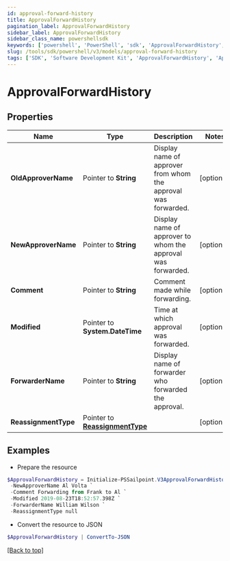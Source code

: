 ```yaml
---
id: approval-forward-history
title: ApprovalForwardHistory
pagination_label: ApprovalForwardHistory
sidebar_label: ApprovalForwardHistory
sidebar_class_name: powershellsdk
keywords: ['powershell', 'PowerShell', 'sdk', 'ApprovalForwardHistory', 'ApprovalForwardHistory'] 
slug: /tools/sdk/powershell/v3/models/approval-forward-history
tags: ['SDK', 'Software Development Kit', 'ApprovalForwardHistory', 'ApprovalForwardHistory']
---
```



# ApprovalForwardHistory

## Properties

Name | Type | Description | Notes
------------ | ------------- | ------------- | -------------
**OldApproverName** |  Pointer to **String** | Display name of approver from whom the approval was forwarded. | [optional] 
**NewApproverName** |  Pointer to **String** | Display name of approver to whom the approval was forwarded. | [optional] 
**Comment** |  Pointer to **String** | Comment made while forwarding. | [optional] 
**Modified** |  Pointer to **System.DateTime** | Time at which approval was forwarded. | [optional] 
**ForwarderName** |  Pointer to **String** | Display name of forwarder who forwarded the approval. | [optional] 
**ReassignmentType** |  Pointer to [**ReassignmentType**](reassignment-type) |  | [optional] 

## Examples

- Prepare the resource
```powershell
$ApprovalForwardHistory = Initialize-PSSailpoint.V3ApprovalForwardHistory  -OldApproverName Frank Mir `
 -NewApproverName Al Volta `
 -Comment Forwarding from Frank to Al `
 -Modified 2019-08-23T18:52:57.398Z `
 -ForwarderName William Wilson `
 -ReassignmentType null
```

- Convert the resource to JSON
```powershell
$ApprovalForwardHistory | ConvertTo-JSON
```


[[Back to top]](#) 


